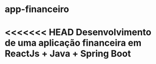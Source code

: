# app-financeiro
<<<<<<< HEAD
Desenvolvimento de uma aplicação financeira em ReactJs + Java + Spring Boot
=======


